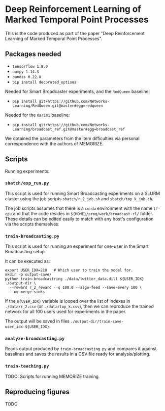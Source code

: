 # Deep Reinforcement Learning of Marked Temporal Point Processes

This is the code produced as part of the paper "Deep Reinforcement Learning of Marked Temporal Point Processes".

## Packages needed

 - `tensorflow 1.8.0`
 - `numpy 1.14.3`
 - `pandas 0.22.0`
 - `pip install decorated_options`

Needed for Smart Broadcaster experiments, and the `RedQueen` baseline:

 - `pip install git+https://github.com/Networks-Learning/RedQueen.git@master#egg=redqueen`

Needed for the `Karimi` baseline:

 - `pip install git+https://github.com/Networks-Learning/broadcast_ref.git@master#egg=broadcast_ref`

We obtained the parameters from the item difficulties via personal correspondence with the authors of MEMORIZE.

## Scripts

Running experiments:

### `sbatch/exp_run.py`

This script is used for running Smart Broadcasting experiments on a SLURM cluster using the job scripts `sbatch/r_2_job.sh` and `sbatch/top_k_job.sh`.

The job scripts assumes that there is a `conda` environment with the name `tf-cpu` and that the code resides in `${HOME}/prog/work/broadcast-rl/` folder. These details can be edited easily to match with any host's configuration via the scripts themselves.

### `train-broadcasting.py`

This script is used for running an experiment for one-user in the Smart Broadcasting setup.

It can be executed as:

    export USER_IDX=218   # Which user to train the model for.
    mkdir -p output-save/
    python train-broadcastring ./data/twitter_data.dill ${USER_IDX} ./output-dir \
      --reward r_2_reward --q 100.0 --algo-feed --save-every 100 \
      --no-merge-sinks

If the `${USER_IDX}` variable is looped over the list of indexes in `./data/r_2.csv` (or `./data/top_k.csv`), then we can reproduce the trained network for all 100 users used for experiments in the paper.

The output will be saved in files `./output-dir/train-save-user_idx-${USER_IDX}`.

### `analyze-broadcasting.py`

Reads output produced by `train-broadcasting.py` and compares it against baselines and saves the results in a CSV file ready for analysis/plotting.

### `train-teaching.py`

TODO: Scripts for running MEMORIZE training.

## Reproducing figures

TODO
